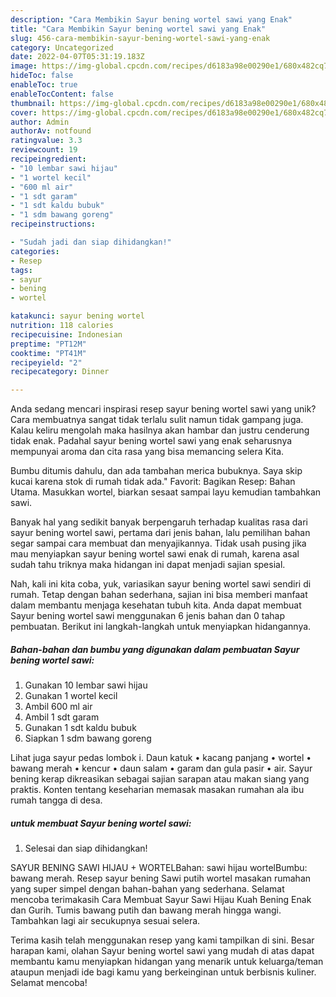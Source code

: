 ```yaml
---
description: "Cara Membikin Sayur bening wortel sawi yang Enak"
title: "Cara Membikin Sayur bening wortel sawi yang Enak"
slug: 456-cara-membikin-sayur-bening-wortel-sawi-yang-enak
category: Uncategorized
date: 2022-04-07T05:31:19.183Z
image: https://img-global.cpcdn.com/recipes/d6183a98e00290e1/680x482cq70/sayur-bening-wortel-sawi-foto-resep-utama.jpg
hideToc: false
enableToc: true
enableTocContent: false
thumbnail: https://img-global.cpcdn.com/recipes/d6183a98e00290e1/680x482cq70/sayur-bening-wortel-sawi-foto-resep-utama.jpg
cover: https://img-global.cpcdn.com/recipes/d6183a98e00290e1/680x482cq70/sayur-bening-wortel-sawi-foto-resep-utama.jpg
author: Admin
authorAv: notfound
ratingvalue: 3.3
reviewcount: 19
recipeingredient:
- "10 lembar sawi hijau"
- "1 wortel kecil"
- "600 ml air"
- "1 sdt garam"
- "1 sdt kaldu bubuk"
- "1 sdm bawang goreng"
recipeinstructions:

- "Sudah jadi dan siap dihidangkan!"
categories:
- Resep
tags:
- sayur
- bening
- wortel

katakunci: sayur bening wortel 
nutrition: 118 calories
recipecuisine: Indonesian
preptime: "PT12M"
cooktime: "PT41M"
recipeyield: "2"
recipecategory: Dinner

---
```





Anda sedang mencari inspirasi resep sayur bening wortel sawi yang unik? Cara membuatnya sangat tidak terlalu sulit namun tidak gampang juga. Kalau keliru mengolah maka hasilnya akan hambar dan justru cenderung tidak enak. Padahal sayur bening wortel sawi yang enak seharusnya mempunyai aroma dan cita rasa yang bisa memancing selera Kita.





Bumbu ditumis dahulu, dan ada tambahan merica bubuknya. Saya skip kucai karena stok di rumah tidak ada.&#34; Favorit: Bagikan Resep: Bahan Utama. Masukkan wortel, biarkan sesaat sampai layu kemudian tambahkan sawi.

Banyak hal yang sedikit banyak berpengaruh terhadap kualitas rasa dari sayur bening wortel sawi, pertama dari jenis bahan, lalu pemilihan bahan segar sampai cara membuat dan menyajikannya. Tidak usah pusing jika mau menyiapkan sayur bening wortel sawi enak di rumah, karena asal sudah tahu triknya maka hidangan ini dapat menjadi sajian spesial.






Nah, kali ini kita coba, yuk, variasikan sayur bening wortel sawi sendiri di rumah. Tetap dengan bahan sederhana, sajian ini bisa memberi manfaat dalam membantu menjaga kesehatan tubuh kita. Anda dapat membuat Sayur bening wortel sawi menggunakan 6 jenis bahan dan 0 tahap pembuatan. Berikut ini langkah-langkah untuk menyiapkan hidangannya.

<!--inarticleads1-->

##### Bahan-bahan dan bumbu yang digunakan dalam pembuatan Sayur bening wortel sawi:

1. Gunakan 10 lembar sawi hijau
1. Gunakan 1 wortel kecil
1. Ambil 600 ml air
1. Ambil 1 sdt garam
1. Gunakan 1 sdt kaldu bubuk
1. Siapkan 1 sdm bawang goreng


Lihat juga sayur pedas lombok i. Daun katuk • kacang panjang • wortel • bawang merah • kencur • daun salam • garam dan gula pasir • air. Sayur bening kerap dikreasikan sebagai sajian sarapan atau makan siang yang praktis. Konten tentang keseharian memasak masakan rumahan ala ibu rumah tangga di desa. 

<!--inarticleads2-->

#####  untuk membuat Sayur bening wortel sawi:


1. Selesai dan siap dihidangkan!

SAYUR BENING SAWI HIJAU + WORTELBahan: sawi hijau wortelBumbu: bawang merah. Resep sayur bening Sawi putih wortel masakan rumahan yang super simpel dengan bahan-bahan yang sederhana. Selamat mencoba terimakasih Cara Membuat Sayur Sawi Hijau Kuah Bening Enak dan Gurih. Tumis bawang putih dan bawang merah hingga wangi. Tambahkan lagi air secukupnya sesuai selera. 

Terima kasih telah menggunakan resep yang kami tampilkan di sini. Besar harapan kami, olahan Sayur bening wortel sawi yang mudah di atas dapat membantu kamu menyiapkan hidangan yang menarik untuk keluarga/teman ataupun menjadi ide bagi kamu yang berkeinginan untuk berbisnis kuliner. Selamat mencoba!
